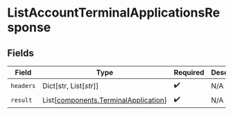 # ListAccountTerminalApplicationsResponse


## Fields

| Field                                                                                  | Type                                                                                   | Required                                                                               | Description                                                                            |
| -------------------------------------------------------------------------------------- | -------------------------------------------------------------------------------------- | -------------------------------------------------------------------------------------- | -------------------------------------------------------------------------------------- |
| `headers`                                                                              | Dict[str, List[*str*]]                                                                 | :heavy_check_mark:                                                                     | N/A                                                                                    |
| `result`                                                                               | List[[components.TerminalApplication](../../models/components/terminalapplication.md)] | :heavy_check_mark:                                                                     | N/A                                                                                    |
